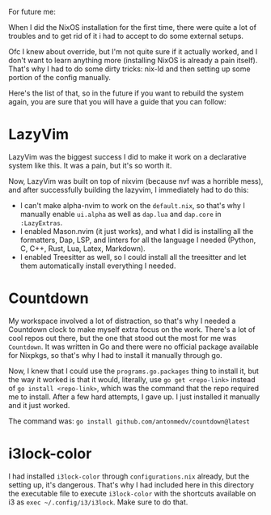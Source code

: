 For future me:

When I did the NixOS installation for the first time, there were quite a lot of troubles and to get rid of it i had to accept to do some external setups.

Ofc I knew about override, but I'm not quite sure if it actually worked, and I don't want to learn anything more (installing NixOS is already a pain itself). That's why I had to do some dirty tricks: nix-ld and then setting up some portion of the config manually.

Here's the list of that, so in the future if you want to rebuild the system again, you are sure that you will have a guide that you can follow:

# LazyVim

LazyVim was the biggest success I did to make it work on a declarative system like this. It was a pain, but it's so worth it.

Now, LazyVim was built on top of nixvim (because nvf was a horrible mess), and after successfully building the lazyvim, I immediately had to do this:

- I can't make alpha-nvim to work on the `default.nix`, so that's why I manually enable `ui.alpha` as well as `dap.lua` and `dap.core` in `:LazyExtras`.
- I enabled Mason.nvim (it just works), and what I did is installing all the formatters, Dap, LSP, and linters for all the language I needed (Python, C, C++, Rust, Lua, Latex, Markdown).
- I enabled Treesitter as well, so I could install all the treesitter and let them automatically install everything I needed.

# Countdown

My workspace involved a lot of distraction, so that's why I needed a Countdown clock to make myself extra focus on the work. There's a lot of cool repos out there, but the one that stood out the most for me was `Countdown`. It was written in Go and there were no official package available for Nixpkgs, so that's why I had to install it manually through go.

Now, I knew that I could use the `programs.go.packages` thing to install it, but the way it worked is that it would, literally, use `go get <repo-link>` instead of `go install <repo-link>`, which was the command that the repo required me to install. After a few hard attempts, I gave up. I just installed it manually and it just worked.

The command was: `go install github.com/antonmedv/countdown@latest`

# i3lock-color

I had installed `i3lock-color` through `configurations.nix` already, but the setting up, it's dangerous. That's why I had included here in this directory the executable file to execute `i3lock-color` with the shortcuts available on i3 as `exec ~/.config/i3/i3lock`. Make sure to do that.


